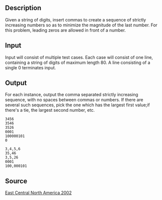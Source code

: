 <h2>Description</h2><p>Given a string of digits, insert commas to create a sequence of strictly increasing numbers so as to minimize the magnitude of the last number. For this problem, leading zeros are allowed in front of a number.
</p><h2>Input</h2><p>Input will consist of multiple test cases. Each case will consist of one line, containing a string of digits of maximum length 80. A line consisting of a single 0 terminates input.
</p><h2>Output</h2><p>For each instance, output the comma separated strictly increasing sequence, with no spaces between commas or numbers. If there are several such sequences, pick the one which has the largest first value;if there's a tie, the largest second number, etc.
</p><pre><code class="language-input1">3456
3546
3526
0001
100000101
0</code></pre><pre><code class="language-output1">3,4,5,6
35,46
3,5,26
0001
100,000101</code></pre><h2>Source</h2><a href="searchproblem?field=source&amp;key=East+Central+North+America+2002">East Central North America 2002</a>